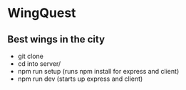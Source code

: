 # WingQuest

## Best wings in the city

- git clone
- cd into server/
- npm run setup (runs npm install for express and client)
- npm run dev (starts up express and client)
